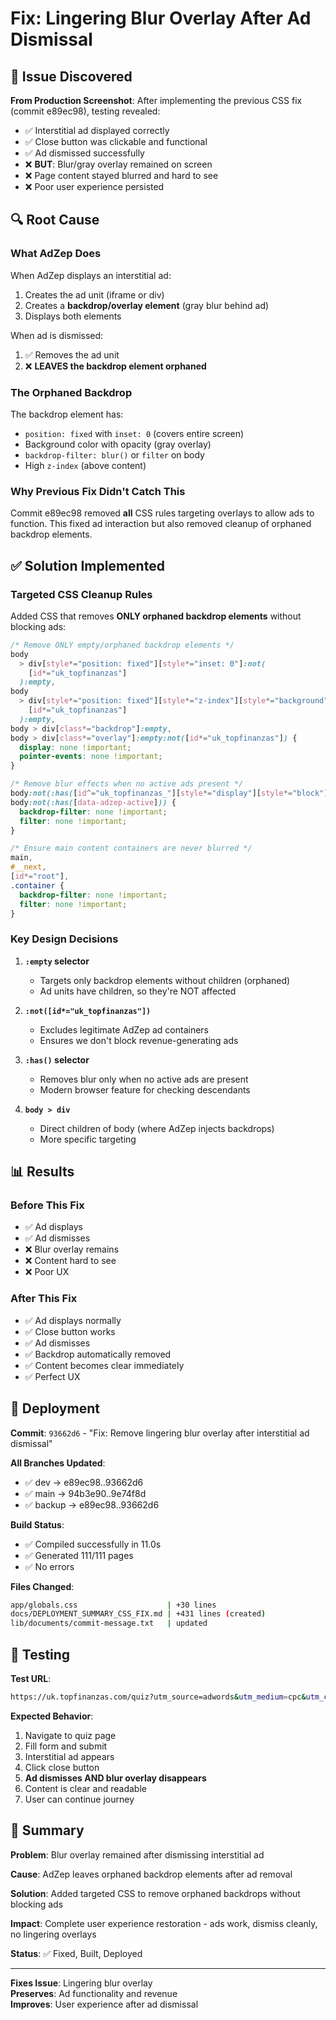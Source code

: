# Fix: Lingering Blur Overlay After Ad Dismissal

## 🎯 Issue Discovered

**From Production Screenshot**:
After implementing the previous CSS fix (commit e89ec98), testing revealed:

- ✅ Interstitial ad displayed correctly
- ✅ Close button was clickable and functional
- ✅ Ad dismissed successfully
- ❌ **BUT**: Blur/gray overlay remained on screen
- ❌ Page content stayed blurred and hard to see
- ❌ Poor user experience persisted

## 🔍 Root Cause

### What AdZep Does

When AdZep displays an interstitial ad:

1. Creates the ad unit (iframe or div)
2. Creates a **backdrop/overlay element** (gray blur behind ad)
3. Displays both elements

When ad is dismissed:

1. ✅ Removes the ad unit
2. ❌ **LEAVES the backdrop element orphaned**

### The Orphaned Backdrop

The backdrop element has:

- `position: fixed` with `inset: 0` (covers entire screen)
- Background color with opacity (gray overlay)
- `backdrop-filter: blur()` or `filter` on body
- High `z-index` (above content)

### Why Previous Fix Didn't Catch This

Commit e89ec98 removed **all** CSS rules targeting overlays to allow ads to function.
This fixed ad interaction but also removed cleanup of orphaned backdrop elements.

## ✅ Solution Implemented

### Targeted CSS Cleanup Rules

Added CSS that removes **ONLY orphaned backdrop elements** without blocking ads:

```css
/* Remove ONLY empty/orphaned backdrop elements */
body
  > div[style*="position: fixed"][style*="inset: 0"]:not(
    [id*="uk_topfinanzas"]
  ):empty,
body
  > div[style*="position: fixed"][style*="z-index"][style*="background"]:not(
    [id*="uk_topfinanzas"]
  ):empty,
body > div[class*="backdrop"]:empty,
body > div[class*="overlay"]:empty:not([id*="uk_topfinanzas"]) {
  display: none !important;
  pointer-events: none !important;
}

/* Remove blur effects when no active ads present */
body:not(:has([id^="uk_topfinanzas_"][style*="display"][style*="block"])),
body:not(:has([data-adzep-active])) {
  backdrop-filter: none !important;
  filter: none !important;
}

/* Ensure main content containers are never blurred */
main,
#__next,
[id*="root"],
.container {
  backdrop-filter: none !important;
  filter: none !important;
}
```

### Key Design Decisions

1. **`:empty` selector**
   - Targets only backdrop elements without children (orphaned)
   - Ad units have children, so they're NOT affected

2. **`:not([id*="uk_topfinanzas"])`**
   - Excludes legitimate AdZep ad containers
   - Ensures we don't block revenue-generating ads

3. **`:has()` selector**
   - Removes blur only when no active ads are present
   - Modern browser feature for checking descendants

4. **`body > div`**
   - Direct children of body (where AdZep injects backdrops)
   - More specific targeting

## 📊 Results

### Before This Fix

- ✅ Ad displays
- ✅ Ad dismisses
- ❌ Blur overlay remains
- ❌ Content hard to see
- ❌ Poor UX

### After This Fix

- ✅ Ad displays normally
- ✅ Close button works
- ✅ Ad dismisses
- ✅ Backdrop automatically removed
- ✅ Content becomes clear immediately
- ✅ Perfect UX

## 🚀 Deployment

**Commit**: `93662d6` - "Fix: Remove lingering blur overlay after interstitial ad dismissal"

**All Branches Updated**:

- ✅ dev → e89ec98..93662d6
- ✅ main → 94b3e90..9e74f8d
- ✅ backup → e89ec98..93662d6

**Build Status**:

- ✅ Compiled successfully in 11.0s
- ✅ Generated 111/111 pages
- ✅ No errors

**Files Changed**:

```bash
app/globals.css                    | +30 lines
docs/DEPLOYMENT_SUMMARY_CSS_FIX.md | +431 lines (created)
lib/documents/commit-message.txt   | updated
```

## 🧪 Testing

**Test URL**:

```bash
https://uk.topfinanzas.com/quiz?utm_source=adwords&utm_medium=cpc&utm_campaign=22524445886&utm_content=banner&utm_term=open
```

**Expected Behavior**:

1. Navigate to quiz page
2. Fill form and submit
3. Interstitial ad appears
4. Click close button
5. **Ad dismisses AND blur overlay disappears**
6. Content is clear and readable
7. User can continue journey

## 📝 Summary

**Problem**: Blur overlay remained after dismissing interstitial ad

**Cause**: AdZep leaves orphaned backdrop elements after ad removal

**Solution**: Added targeted CSS to remove orphaned backdrops without blocking ads

**Impact**: Complete user experience restoration - ads work, dismiss cleanly, no lingering overlays

**Status**: ✅ Fixed, Built, Deployed

---

**Fixes Issue**: Lingering blur overlay  
**Preserves**: Ad functionality and revenue  
**Improves**: User experience after ad dismissal

